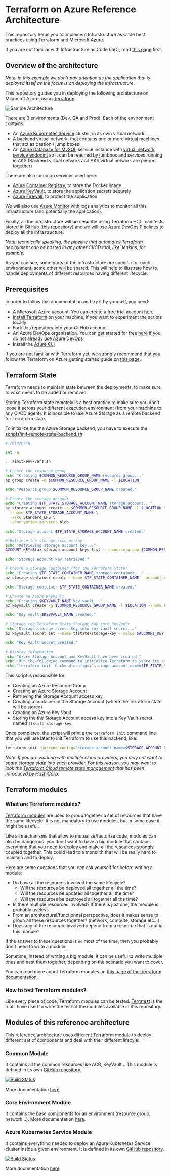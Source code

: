 # Terraform on Azure Reference Architecture

This repository helps you to implement Infrastructure as Code best practices using Terraform and Microsoft Azure.

If you are not familiar with Infrastructure as Code (IaC), read [this page](https://docs.microsoft.com/en-us/azure/devops/learn/what-is-infrastructure-as-code) first.

## Overview of the architecture

*Note: in this example we don't pay attention as the application that is deployed itself as the focus is on deploying the infrastructure.*

This repository guides you in deploying the following architecture on Microsoft Azure, using [Terraform](https://www.terraform.io/intro/index.html).

![Sample Architecture](assets/architecture.jpg)

There are 3 environments (Dev, QA and Prod). Each of the environment contains:
- An [Azure Kubernetes Service](https://docs.microsoft.com/en-us/azure/aks/intro-kubernetes) cluster, in its own virtual network
- A backend virtual network, that contains one or more virtual machines that act as bastion / jump boxes
- An [Azure Database for MySQL](https://docs.microsoft.com/en-us/azure/mysql/overview) service instance with [virtual network service endpoint](https://docs.microsoft.com/en-us/azure/mysql/concepts-data-access-and-security-vnet) so it can be reached by jumbbox and services running in AKS (Backend virtual network and AKS virtual network are peered together)

There are also common services used here:
- [Azure Container Registry](https://docs.microsoft.com/en-us/azure/container-registry/), to store the Docker image
- [Azure KeyVault](https://docs.microsoft.com/en-us/azure/key-vault/), to store the application secrets securely
- [Azure Firewall](https://docs.microsoft.com/en-us/azure/firewall/), to protect the application

We will also use [Azure Monitor](https://docs.microsoft.com/en-us/azure/azure-monitor/) with logs analytics to monitor all this infrastructure (and potentially the application).

Finally, all the infrastructure will be describe using Terraform HCL manifests stored in GitHub (this repository) and we will use [Azure DevOps Pipelines](https://docs.microsoft.com/en-us/azure/devops/pipelines/get-started/overview?view=azure-devops) to deploy all the infrastructure.

*Note: technically speaking, the pipeline that automates Terraform deployment can be hosted in any other CI/CD tool, like Jenkins, for example.*

As you can see, some parts of the infrastructure are specific for each environment, some other will be shared. This will help to illustrate how to handle deployments of different resources having different lifecycle.

## Prerequisites

In order to follow this documentation and try it by yourself, you need:

- A Microsoft Azure account. You can create a free trial account [here](https://azure.microsoft.com/en-us/free/).
- [Install Terraform](https://learn.hashicorp.com/terraform/getting-started/install.html) on your machine, if you want to experiment the scripts locally
- Fork this repository into your GitHub account
- An Azure DevOps organization. You can get started for free [here](https://azure.microsoft.com/en-us/services/devops/?nav=min) if you do not already use Azure DevOps
- Install the [Azure CLI](https://docs.microsoft.com/en-us/cli/azure/install-azure-cli?view=azure-cli-latest)

If you are not familiar with Terraform yet, we strongly recommend that you follow the Terraform on Azure getting started guide on [this page](https://learn.hashicorp.com/terraform/azure/intro_az).

## Terraform State

Terraform needs to maintain state between the deployments, to make sure to what needs to be added or removed.

Storing Terraform state remotely is a best practice to make sure you don't loose it across your different execution environment (from your machine to any CI/CD agent). It is possible to use Azure Storage as a remote backend for Terraform state.

To initialize the the Azure Storage backend, you have to execute the [scripts/init-remote-state-backend.sh](scripts/init-remote-state-backend.sh):

```bash
#!/bin/bash

set -e

. ./init-env-vars.sh

# Create the resource group
echo "Creating $COMMON_RESOURCE_GROUP_NAME resource group..."
az group create -n $COMMON_RESOURCE_GROUP_NAME -l $LOCATION

echo "Resource group $COMMON_RESOURCE_GROUP_NAME created."

# Create the storage account
echo "Creating $TF_STATE_STORAGE_ACCOUNT_NAME storage account..."
az storage account create -g $COMMON_RESOURCE_GROUP_NAME -l $LOCATION \
  --name $TF_STATE_STORAGE_ACCOUNT_NAME \
  --sku Standard_LRS \
  --encryption-services blob

echo "Storage account $TF_STATE_STORAGE_ACCOUNT_NAME created."

# Retrieve the storage account key
echo "Retrieving storage account key..."
ACCOUNT_KEY=$(az storage account keys list --resource-group $COMMON_RESOURCE_GROUP_NAME --account-name $TF_STATE_STORAGE_ACCOUNT_NAME --query [0].value -o tsv)

echo "Storage account key retrieved."

# Create a storage container (for the Terraform State)
echo "Creating $TF_STATE_CONTAINER_NAME storage container..."
az storage container create --name $TF_STATE_CONTAINER_NAME --account-name $TF_STATE_STORAGE_ACCOUNT_NAME --account-key $ACCOUNT_KEY

echo "Storage container $TF_STATE_CONTAINER_NAME created."

# Create an Azure KeyVault
echo "Creating $KEYVAULT_NAME key vault..."
az keyvault create -g $COMMON_RESOURCE_GROUP_NAME -l $LOCATION --name $KEYVAULT_NAME

echo "Key vault $KEYVAULT_NAME created."

# Storage the Terraform State Storage Key into KeyVault
echo "Storage storage access key into key vault secret..."
az keyvault secret set --name tfstate-storage-key --value $ACCOUNT_KEY --vault-name $KEYVAULT_NAME

echo "Key vault secret created."

# Display information
echo "Azure Storage Account and KeyVault have been created."
echo "Run the following command to initialize Terraform to store its state into Azure Storage:"
echo "terraform init -backend-config=\"storage_account_name=$TF_STATE_STORAGE_ACCOUNT_NAME\" -backend-config=\"container_name=$TF_STATE_CONTAINER_NAME\" -backend-config=\"access_key=\$(az keyvault secret show --name tfstate-storage-key --vault-name $KEYVAULT_NAME --query value -o tsv)\" -backend-config=\"key=terraform-ref-architecture-tfstate\""
```

This script is responsible for:
- Creating an Azure Resource Group
- Creating an Azure Storage Account
- Retrieving the Storage Account access key
- Creating a container in the Storage Account (where the Terraform state will be stored)
- Creating an Azure Key Vault
- Storing the the Storage Account access key into a Key Vault secret named `tfstate-storage-key`

Once completed, the script will print a the `terraform init` command line that you will use later to init Terraform to use this backend, like:

```bash
terraform init -backend-config="storage_account_name=$STORAGE_ACCOUNT_NAME" -backend-config="container_name=$CONTAINER_NAME" -backend-config="access_key=$(az keyvault secret show --name tfstate-storage-key --vault-name $KEYVAULT_NAME --query value -o tsv)" -backend-config="key=terraform-ref-architecture-tfstate"
```

*Note: If you are working with multiple cloud providers, you may not want to spare storage state into each provider. For this reason, you may want to look the [Terraform Cloud remote state management](https://www.hashicorp.com/blog/introducing-terraform-cloud-remote-state-management) that has been introduced by HashiCorp.*

## Terraform modules

### What are Terraform modules?

[Terraform modules](https://www.terraform.io/docs/modules/index.html) are used to group together a set of resources that have the same lifecycle. It is not mandatory to use modules, but in some case it might be useful.

Like all mechanisms that allow to mutualize/factorize code, modules can also be dangerous: you don't want to have a big module that contains everything that you need to deploy and make all the resources strongly coupled together. This could lead to a monolith that will be really hard to maintain and to deploy.

Here are some questions that you can ask yourself for before writing a module:
- Do have all the resources involved the same lifecycle?
  - Will the resources be deployed all together all the time?
  - Will the resources be updated all together all the time?
  - Will the resources be destroyed all together all the time?
- Is there multiple resources involved? If there is just one, the module is probably useless
- From an architectural/functionnal perspective, does it makes sense to group all these resources together? (network, compute, storage etc...)
- Does any of the resource involved depend from a resource that is not in this module?

If the answer to these questions is `no` most of the time, then you probably don't need to write a module.

Sometime, instead of writing a big module, it can be useful to write multiple ones and nest them together, depending on the scenario you want to cover.

You can read more about Terraform modules on [this page of the Terraform documentation](https://www.terraform.io/docs/modules/index.html).

### How to test Terraform modules?

Like every piece of code, Terraform modules can be tested. [Terratest](https://github.com/gruntwork-io/terratest) is the tool I have used to write the test of the modules available in this repository.

## Modules of this reference architecture 

This reference architecture uses different Terraform module to deploy different set of components and deal with their different lifecyle:

### Common Module 

It contains all the common resources like ACR, KeyVault...
This module is defined in its own [GitHub repository](https://github.com/jcorioland/terraform-azure-ref-common-module).

[![Build Status](https://dev.azure.com/jcorioland-msft/terraform-azure-reference/_apis/build/status/jcorioland.terraform-azure-ref-common-module?branchName=master)](https://dev.azure.com/jcorioland-msft/terraform-azure-reference/_build/latest?definitionId=33&branchName=master)

More documentation [here](tf/common/README.md).

### Core Environment Module

It contains the base components for an environment (resource group, network...).
More documentation [here](tf/core/README.md).

### Azure Kubernetes Service Module

It contains everything needed to deploy an Azure Kubernetes Service cluster inside a given environment.
It is defined in its own [GitHub repository](https://github.com/jcorioland/terraform-azure-ref-aks-module).

[![Build Status](https://dev.azure.com/jcorioland-msft/terraform-azure-reference/_apis/build/status/jcorioland.terraform-azure-ref-aks-module?branchName=master)](https://dev.azure.com/jcorioland-msft/terraform-azure-reference/_build/latest?definitionId=32&branchName=master)

More documentation [here](tf/aks/README.md).
